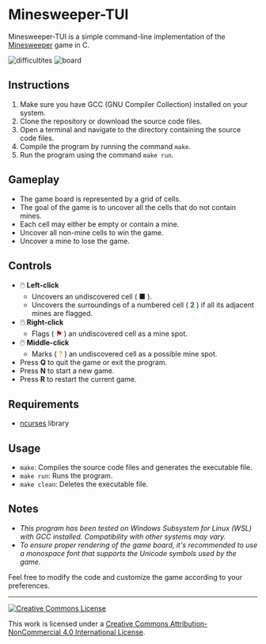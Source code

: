 # Minesweeper-TUI

Minesweeper-TUI is a simple command-line implementation of the [Minesweeper](https://en.wikipedia.org/wiki/Minesweeper_(video_game) "Minesweeper (video game) - Wikipedia") game in C.

![difficultites](https://github.com/bepposax/minesweeper-tui/assets/43136113/aa55979f-3347-495a-83d3-df46db765349) ![board](https://github.com/bepposax/minesweeper-tui/assets/43136113/0ae39140-ea32-4c9c-b6b6-62fcfc3fc200 "Game board")

## Instructions

1. Make sure you have GCC (GNU Compiler Collection) installed on your system.
2. Clone the repository or download the source code files.
3. Open a terminal and navigate to the directory containing the source code files.
4. Compile the program by running the command `make`.
5. Run the program using the command `make run`.

## Gameplay

- The game board is represented by a grid of cells.
- The goal of the game is to uncover all the cells that do not contain mines.
- Each cell may either be empty or contain a mine.
- Uncover all non-mine cells to win the game.
- Uncover a mine to lose the game.

## Controls

- 🖱️ **Left-click** 
  - Uncovers an undiscovered cell ( ■ ).
  - Uncovers the surroundings of a numbered cell ( <span style=color:green>**2**</span>  ) if all its adjacent mines are flagged.
- 🖱️ **Right-click** 
  - Flags ( <span style=color:firebrick>**⚑**</span> ) an undiscovered cell as a mine spot.
- 🖱️ **Middle-click**
  - Marks ( <span style=color:orange>**?**</span> ) an undiscovered cell as a possible mine spot.
- Press **Q** to quit the game or exit the program.
- Press **N** to start a new game.
- Press **R** to restart the current game.

## Requirements

- [ncurses](https://en.wikipedia.org/wiki/Ncurses "ncurses - Wikipedia") library

## Usage

- `make`: Compiles the source code files and generates the executable file.
- `make run`: Runs the program.
- `make clean`: Deletes the executable file.

## Notes

- *This program has been tested on Windows Subsystem for Linux (WSL) with GCC installed. Compatibility with other systems may vary.*  
- *To ensure proper rendering of the game board, it's recommended to use a monospace font that supports the Unicode symbols used by the game.*

Feel free to modify the code and customize the game according to your preferences.

---

[![Creative Commons License](https://i.creativecommons.org/l/by-nc/4.0/88x31.png)](http://creativecommons.org/licenses/by-nc/4.0/)

This work is licensed under a [Creative Commons Attribution-NonCommercial 4.0 International License](http://creativecommons.org/licenses/by-nc/4.0/).
